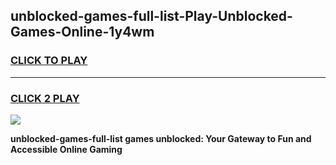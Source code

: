 
## unblocked-games-full-list-Play-Unblocked-Games-Online-1y4wm
<h3>
<a href="https://premium76.site?title=unblocked-games-full-list&ref=24A">CLICK TO PLAY</a></h3>
<hr>

<h3>
<a href="https://premium76.site?title=unblocked-games-full-list&ref=24A">CLICK 2 PLAY</a>
  
</h3>

<a href="https://premium76.site?title=unblocked-games-full-list&ref=24A"><img src="https://clearcache.store/games.png"></a>


**unblocked-games-full-list games unblocked: Your Gateway to Fun and Accessible Online Gaming**
